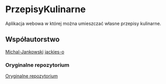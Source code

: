 # PrzepisyKulinarne
Aplikacja webowa w której można umieszczać własne przepisy kulinarne.


## Współautorstwo

[Michal-Jankowski](https://github.com/Michal-Jankowski)
[jackies-o](https://github.com/jackies-o)

### Oryginalne repozytorium
[Oryginalne repozytorium](https://github.com/jackies-o/polsl_mgr_obierki)
